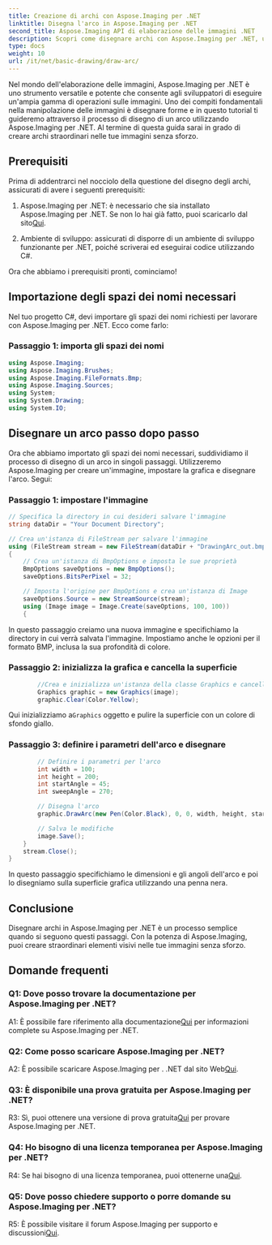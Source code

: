 ```yaml
---
title: Creazione di archi con Aspose.Imaging per .NET
linktitle: Disegna l'arco in Aspose.Imaging per .NET
second_title: Aspose.Imaging API di elaborazione delle immagini .NET
description: Scopri come disegnare archi con Aspose.Imaging per .NET, un potente strumento di manipolazione delle immagini. Guida passo passo per creare immagini straordinarie.
type: docs
weight: 10
url: /it/net/basic-drawing/draw-arc/
---
```

Nel mondo dell'elaborazione delle immagini, Aspose.Imaging per .NET è uno strumento versatile e potente che consente agli sviluppatori di eseguire un'ampia gamma di operazioni sulle immagini. Uno dei compiti fondamentali nella manipolazione delle immagini è disegnare forme e in questo tutorial ti guideremo attraverso il processo di disegno di un arco utilizzando Aspose.Imaging per .NET. Al termine di questa guida sarai in grado di creare archi straordinari nelle tue immagini senza sforzo.

## Prerequisiti

Prima di addentrarci nel nocciolo della questione del disegno degli archi, assicurati di avere i seguenti prerequisiti:

1.  Aspose.Imaging per .NET: è necessario che sia installato Aspose.Imaging per .NET. Se non lo hai già fatto, puoi scaricarlo dal sito[Qui](https://releases.aspose.com/imaging/net/).

2. Ambiente di sviluppo: assicurati di disporre di un ambiente di sviluppo funzionante per .NET, poiché scriverai ed eseguirai codice utilizzando C#.

Ora che abbiamo i prerequisiti pronti, cominciamo!

## Importazione degli spazi dei nomi necessari

Nel tuo progetto C#, devi importare gli spazi dei nomi richiesti per lavorare con Aspose.Imaging per .NET. Ecco come farlo:

### Passaggio 1: importa gli spazi dei nomi

```csharp
using Aspose.Imaging;
using Aspose.Imaging.Brushes;
using Aspose.Imaging.FileFormats.Bmp;
using Aspose.Imaging.Sources;
using System;
using System.Drawing;
using System.IO;
```

## Disegnare un arco passo dopo passo

Ora che abbiamo importato gli spazi dei nomi necessari, suddividiamo il processo di disegno di un arco in singoli passaggi. Utilizzeremo Aspose.Imaging per creare un'immagine, impostare la grafica e disegnare l'arco. Segui:

### Passaggio 1: impostare l'immagine

```csharp
// Specifica la directory in cui desideri salvare l'immagine
string dataDir = "Your Document Directory";

// Crea un'istanza di FileStream per salvare l'immagine
using (FileStream stream = new FileStream(dataDir + "DrawingArc_out.bmp", FileMode.Create))
{
    // Crea un'istanza di BmpOptions e imposta le sue proprietà
    BmpOptions saveOptions = new BmpOptions();
    saveOptions.BitsPerPixel = 32;

    // Imposta l'origine per BmpOptions e crea un'istanza di Image
    saveOptions.Source = new StreamSource(stream);
    using (Image image = Image.Create(saveOptions, 100, 100))
    {
```

In questo passaggio creiamo una nuova immagine e specifichiamo la directory in cui verrà salvata l'immagine. Impostiamo anche le opzioni per il formato BMP, inclusa la sua profondità di colore.

### Passaggio 2: inizializza la grafica e cancella la superficie

```csharp
        //Crea e inizializza un'istanza della classe Graphics e cancella la superficie grafica
        Graphics graphic = new Graphics(image);
        graphic.Clear(Color.Yellow);
```

 Qui inizializziamo a`Graphics` oggetto e pulire la superficie con un colore di sfondo giallo.

### Passaggio 3: definire i parametri dell'arco e disegnare

```csharp
        // Definire i parametri per l'arco
        int width = 100;
        int height = 200;
        int startAngle = 45;
        int sweepAngle = 270;

        // Disegna l'arco
        graphic.DrawArc(new Pen(Color.Black), 0, 0, width, height, startAngle, sweepAngle);

        // Salva le modifiche
        image.Save();
    }
    stream.Close();
}
```

In questo passaggio specifichiamo le dimensioni e gli angoli dell'arco e poi lo disegniamo sulla superficie grafica utilizzando una penna nera.

## Conclusione

Disegnare archi in Aspose.Imaging per .NET è un processo semplice quando si seguono questi passaggi. Con la potenza di Aspose.Imaging, puoi creare straordinari elementi visivi nelle tue immagini senza sforzo.

## Domande frequenti

### Q1: Dove posso trovare la documentazione per Aspose.Imaging per .NET?

 A1: È possibile fare riferimento alla documentazione[Qui](https://reference.aspose.com/imaging/net/) per informazioni complete su Aspose.Imaging per .NET.

### Q2: Come posso scaricare Aspose.Imaging per .NET?

 A2: È possibile scaricare Aspose.Imaging per . .NET dal sito Web[Qui](https://releases.aspose.com/imaging/net/).

### Q3: È disponibile una prova gratuita per Aspose.Imaging per .NET?

 R3: Sì, puoi ottenere una versione di prova gratuita[Qui](https://releases.aspose.com/) per provare Aspose.Imaging per .NET.

### Q4: Ho bisogno di una licenza temporanea per Aspose.Imaging per .NET?

 R4: Se hai bisogno di una licenza temporanea, puoi ottenerne una[Qui](https://purchase.aspose.com/temporary-license/).

### Q5: Dove posso chiedere supporto o porre domande su Aspose.Imaging per .NET?

 R5: È possibile visitare il forum Aspose.Imaging per supporto e discussioni[Qui](https://forum.aspose.com/).
